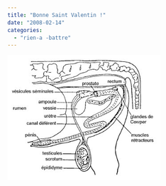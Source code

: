 ```yaml
---
title: "Bonne Saint Valentin !"
date: "2008-02-14"
categories: 
  - "rien-a -battre"
---
```


![](images/90-025f1.jpg)
